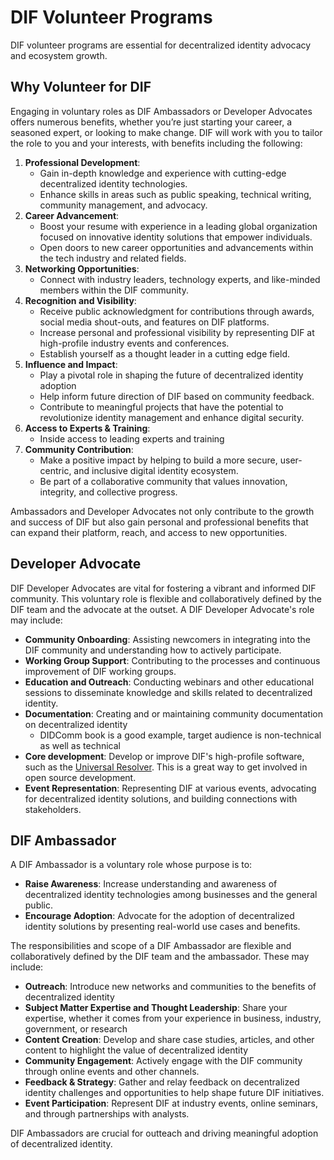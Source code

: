 # DIF Volunteer Programs

DIF volunteer programs are essential for decentralized identity advocacy and ecosystem growth.

## Why Volunteer for DIF

Engaging in voluntary roles as DIF Ambassadors or Developer Advocates offers numerous benefits, whether you’re just starting your career, a seasoned expert, or looking to make change. DIF will work with you to tailor the role to you and your interests, with benefits including the following:

1. **Professional Development**:
   - Gain in-depth knowledge and experience with cutting-edge decentralized identity technologies.
   - Enhance skills in areas such as public speaking, technical writing, community management, and advocacy.
2. **Career Advancement**:
   - Boost your resume with experience in a leading global organization focused on innovative identity solutions that empower individuals.
   - Open doors to new career opportunities and advancements within the tech industry and related fields.
3. **Networking Opportunities**:
   - Connect with industry leaders, technology experts, and like-minded members within the DIF community.
4. **Recognition and Visibility**:
   - Receive public acknowledgment for contributions through awards, social media shout-outs, and features on DIF platforms.
   - Increase personal and professional visibility by representing DIF at high-profile industry events and conferences.
   - Establish yourself as a thought leader in a cutting edge field.
5. **Influence and Impact**:
   - Play a pivotal role in shaping the future of decentralized identity adoption
   - Help inform future direction of DIF based on community feedback.
   - Contribute to meaningful projects that have the potential to revolutionize identity management and enhance digital security.
6. **Access to Experts & Training**:
   - Inside access to leading experts and training
7. **Community Contribution**:
   - Make a positive impact by helping to build a more secure, user-centric, and inclusive digital identity ecosystem.
   - Be part of a collaborative community that values innovation, integrity, and collective progress.

Ambassadors and Developer Advocates not only contribute to the growth and success of DIF but also gain personal and professional benefits that can expand their platform, reach, and access to new opportunities.

## **Developer Advocate**

DIF Developer Advocates are vital for fostering a vibrant and informed DIF community. This voluntary role is flexible and collaboratively defined by the DIF team and the advocate at the outset. A DIF Developer Advocate's role may include:

- **Community Onboarding**: Assisting newcomers in integrating into the DIF community and understanding how to actively participate.
- **Working Group Support**: Contributing to the processes and continuous improvement of DIF working groups.
- **Education and Outreach**: Conducting webinars and other educational sessions to disseminate knowledge and skills related to decentralized identity.
- **Documentation**: Creating and or maintaining community documentation on decentralized identity
  - DIDComm book is a good example, target audience is non-technical as well as technical
- **Core development**: Develop or improve DIF's high-profile software, such as the [Universal Resolver](https://dev.uniresolver.io/). This is a great way to get involved in open source development.
- **Event Representation**: Representing DIF at various events, advocating for decentralized identity solutions, and building connections with stakeholders.

## **DIF Ambassador**

A DIF Ambassador is a voluntary role whose purpose is to:

- **Raise Awareness**: Increase understanding and awareness of decentralized identity technologies among businesses and the general public.
- **Encourage Adoption**: Advocate for the adoption of decentralized identity solutions by presenting real-world use cases and benefits.

The responsibilities and scope of a DIF Ambassador are flexible and collaboratively defined by the DIF team and the ambassador. These may include:

- **Outreach**: Introduce new networks and communities to the benefits of decentralized identity
- **Subject Matter Expertise and Thought Leadership**: Share your expertise, whether it comes from your experience in business, industry, government, or research
- **Content Creation**: Develop and share case studies, articles, and other content to highlight the value of decentralized identity
- **Community Engagement**: Actively engage with the DIF community through online events and other channels.
- **Feedback & Strategy**: Gather and relay feedback on decentralized identity challenges and opportunities to help shape future DIF initiatives.
- **Event Participation**: Represent DIF at industry events, online seminars, and through partnerships with analysts.

DIF Ambassadors are crucial for outteach and driving meaningful adoption of decentralized identity.
